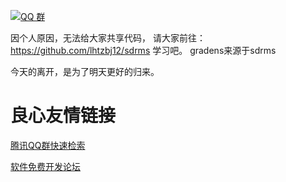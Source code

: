 [![QQ 群](https://img.shields.io/badge/QQ%E7%BE%A4-202196300-orange.svg)](https://jq.qq.com/?_wv=1027&k=5QFXX0k)

因个人原因，无法给大家共享代码，
请大家前往：
https://github.com/lhtzbj12/sdrms 
学习吧。
gradens来源于sdrms

今天的离开，是为了明天更好的归来。

 # 良心友情链接

[腾讯QQ群快速检索](http://u.720life.cn/s/8cf73f7c)

[软件免费开发论坛](http://u.720life.cn/s/bbb01dc0)